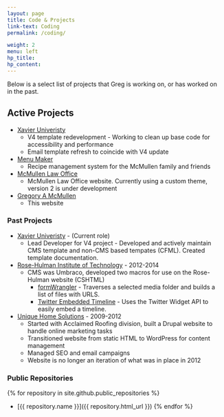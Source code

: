 ```yaml
---
layout: page
title: Code & Projects
link-text: Coding
permalink: /coding/

weight: 2
menu: left
hp_title: 
hp_content:
---
```


Below is a select list of projects that Greg is working on, or has worked on in the past.

## Active Projects

* [Xavier Univeristy](http://www.xavier.edu)
  * V4 template redevelopment - Working to clean up base code for accessibility and performance
  * Email template refresh to coincide with V4 update
* [Menu Maker](http://ourmenumaker.com)
  * Recipe management system for the McMullen family and friends
* [McMullen Law Office](http://www.mcmullenlaw.com)
  * McMullen Law Office website. Currently using a custom theme, version 2 is under development
* [Gregory A McMullen](http://gregoryamcmullen.com)
  * This website

### Past Projects

* [Xavier Univeristy](http://www.xavier.edu) - (Current role)
  * Lead Developer for V4 project - Developed and actively maintain CMS template and non-CMS based tempates (CFML). Created template documentation.
* [Rose-Hulman Institute of Technology](http://www.rose-hulman.edu) - 2012-2014
  * CMS was Umbraco, developed two macros for use on the Rose-Hulman website (CSHTML)
    * [formWrangler](https://our.umbraco.org/projects/collaboration/form-wrangler/) - Traverses a selected media folder and builds a list of files with URLS.
    * [Twitter Embedded Timeline](https://our.umbraco.org/projects/website-utilities/twitter-embedded-timeline/) - Uses the Twitter Widget API to easily embed a timeline.
* [Unique Home Solutions](http://www.uniquehomesolutions.org) - 2009-2012
  * Started with Acclaimed Roofing division, built a Drupal website to handle online marketing tasks
  * Transitioned website from static HTML to WordPress for content management
  * Managed SEO and email campaigns
  * Website is no longer an iteration of what was in place in 2012
  
### Public Repositories

{% for repository in site.github.public_repositories %}
* [{{ repository.name }}]({{ repository.html_url }})
{% endfor %}
